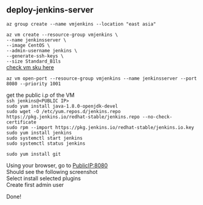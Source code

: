 ## deploy-jenkins-server ##  

`az group create --name vmjenkins --location "east asia"`

`az vm create --resource-group vmjenkins \`  
`--name jenkinsserver \`  
`--image CentOS \`  
`--admin-username jenkins \`  
`--generate-ssh-keys \`  
`--size Standard_B1ls `  
[check vm sku here](https://azureprice.net/)  

`az vm open-port --resource-group vmjenkins --name jenkinsserver --port 8080 --priority 1001`  

get the public i.p of the VM  
`ssh jenkins@<PUBLIC IP>`  
`sudo yum install java-1.8.0-openjdk-devel`  
`sudo wget -O /etc/yum.repos.d/jenkins.repo https://pkg.jenkins.io/redhat-stable/jenkins.repo --no-check-certificate`  
`sudo rpm --import https://pkg.jenkins.io/redhat-stable/jenkins.io.key`  
`sudo yum install jenkins`  
`sudo systemctl start jenkins`  
`sudo systemctl status jenkins`  

`sudo yum install git` 

Using your browser, go to <PublicIP:8080>  
Should see the following screenshot  
Select install selected plugins  
Create first admin user  
  
Done!  